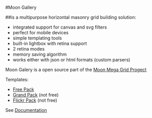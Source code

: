 
#Moon Gallery


##is a multipurpose horizontal masonry grid building solution:

+ integrated support for canvas and svg filters
+ perfect for mobile devices
+ simple templating tools
+ built-in lightbox with retina support
+ 2 retina modes
+ memory saving algorithm
+ works either with json or html formats (custom parsers)


Moon Galery is a open source part of the [Moon Mega Grid Progect](http://moon-mega-grid.exxo.ru/)

Templates:
+ [Free Pack](https://github.com/Kremlianski/free-pack)
+ [Grand Pack](http://moon-mega-grid.exxo.ru/grand-pack/) (not free)
+ [Flickr Pack](http://moon-mega-grid.exxo.ru/flickr-pack/) (not free)

See [Documentation](http://moon-mega-grid.exxo.ru/free-pack/api.html)



